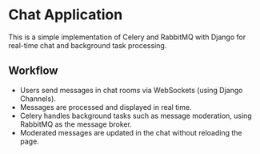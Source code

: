 # Chat Application

This is a simple implementation of Celery and RabbitMQ with Django for real-time chat and background task processing.

## Workflow

- Users send messages in chat rooms via WebSockets (using Django Channels).
- Messages are processed and displayed in real time.
- Celery handles background tasks such as message moderation, using RabbitMQ as the message broker.
- Moderated messages are updated in the chat without reloading the page.

